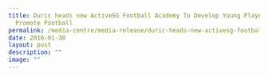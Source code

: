 ```yaml
---
title: Duric heads new ActiveSG Football Academy To Develop Young Players and
  Promote Football
permalink: /media-centre/media-release/duric-heads-new-activesg-football-academy-to-develop-young-players-and/
date: 2016-01-30
layout: post
description: ""
image: ""
---
```

